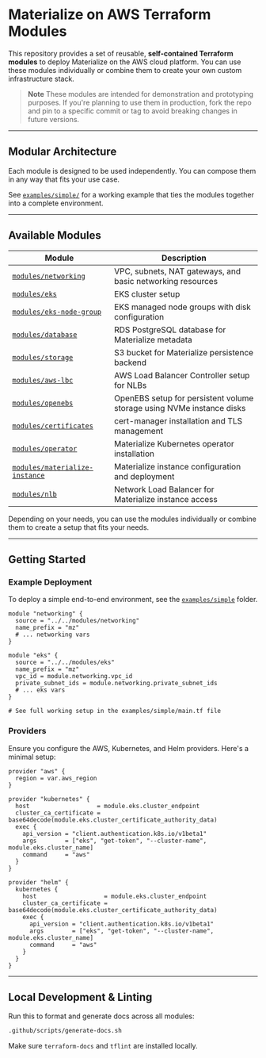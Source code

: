 # Materialize on AWS Terraform Modules

This repository provides a set of reusable, **self-contained Terraform modules** to deploy Materialize on the AWS cloud platform. You can use these modules individually or combine them to create your own custom infrastructure stack.

> **Note**
> These modules are intended for demonstration and prototyping purposes. If you're planning to use them in production, fork the repo and pin to a specific commit or tag to avoid breaking changes in future versions.

---

## Modular Architecture

Each module is designed to be used independently. You can compose them in any way that fits your use case.

See [`examples/simple/`](./examples/simple/) for a working example that ties the modules together into a complete environment.

---

## Available Modules

| Module                                                           | Description                                                           |
|------------------------------------------------------------------|-----------------------------------------------------------------------|
| [`modules/networking`](./modules/networking)                     | VPC, subnets, NAT gateways, and basic networking resources            |
| [`modules/eks`](./modules/eks)                                   | EKS cluster setup                                                     |
| [`modules/eks-node-group`](./modules/eks-node-group)             | EKS managed node groups with disk configuration                       |
| [`modules/database`](./modules/database)                         | RDS PostgreSQL database for Materialize metadata                      |
| [`modules/storage`](./modules/storage)                           | S3 bucket for Materialize persistence backend                         |
| [`modules/aws-lbc`](./modules/aws-lbc)                           | AWS Load Balancer Controller setup for NLBs                           |
| [`modules/openebs`](./modules/openebs)                           | OpenEBS setup for persistent volume storage using NVMe instance disks |
| [`modules/certificates`](./modules/certificates)                 | cert-manager installation and TLS management                          |
| [`modules/operator`](./modules/operator)                         | Materialize Kubernetes operator installation                          |
| [`modules/materialize-instance`](./modules/materialize-instance) | Materialize instance configuration and deployment                     |
| [`modules/nlb`](./modules/nlb)                                   | Network Load Balancer for Materialize instance access                 |

Depending on your needs, you can use the modules individually or combine them to create a setup that fits your needs.

---

## Getting Started

### Example Deployment

To deploy a simple end-to-end environment, see the [`examples/simple`](./examples/simple) folder.

```hcl
module "networking" {
  source = "../../modules/networking"
  name_prefix = "mz"
  # ... networking vars
}

module "eks" {
  source = "../../modules/eks"
  name_prefix = "mz"
  vpc_id = module.networking.vpc_id
  private_subnet_ids = module.networking.private_subnet_ids
  # ... eks vars
}

# See full working setup in the examples/simple/main.tf file
````

### Providers

Ensure you configure the AWS, Kubernetes, and Helm providers. Here's a minimal setup:

```hcl
provider "aws" {
  region = var.aws_region
}

provider "kubernetes" {
  host                   = module.eks.cluster_endpoint
  cluster_ca_certificate = base64decode(module.eks.cluster_certificate_authority_data)
  exec {
    api_version = "client.authentication.k8s.io/v1beta1"
    args        = ["eks", "get-token", "--cluster-name", module.eks.cluster_name]
    command     = "aws"
  }
}

provider "helm" {
  kubernetes {
    host                   = module.eks.cluster_endpoint
    cluster_ca_certificate = base64decode(module.eks.cluster_certificate_authority_data)
    exec {
      api_version = "client.authentication.k8s.io/v1beta1"
      args        = ["eks", "get-token", "--cluster-name", module.eks.cluster_name]
      command     = "aws"
    }
  }
}
```

---

## Local Development & Linting

Run this to format and generate docs across all modules:

```bash
.github/scripts/generate-docs.sh
```

Make sure `terraform-docs` and `tflint` are installed locally.

